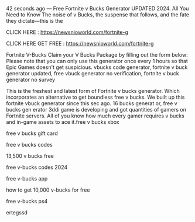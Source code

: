 42 seconds ago — Free Fortnite v Bucks Generator UPDATED 2024. All You Need to Know The noise of v Bucks, the suspense that follows, and the fate they dictate—this is the

CLICK HERE : https://newsnioworld.com/fortnite-g

CLICK HERE GET FREE : https://newsnioworld.com/fortnite-g

Fortnite V-Bucks Claim your V Bucks Package by filling out the form below: Please note that you can only use this generator once every 1 hours so that Epic Games doesn't get suspicious. vbucks code generator, fortnite v buck generator updated, free vbuck generator no verification, fortnite v buck generator no survey

This is the freshest and latest form of Fortnite v bucks generator. Which incorporates an alternative to get boundless free v bucks. We built up this fortnite vbuck generator since this sec ago. 16 bucks generat or, free v bucks gen erator 3ddi game is developing and got quantities of gamers on Fortnite servers. All of you know how much every gamer requires v bucks and in-game assets to ace it.free v bucks xbox

free v bucks gift card

free v bucks codes

13,500 v bucks free

free v-bucks codes 2024

free v-bucks app

how to get 10,000 v-bucks for free

free v-bucks ps4

ertegssd
